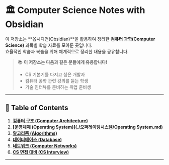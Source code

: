 
# 🏛️ Computer Science Notes with Obsidian

이 저장소는 **옵시디언(Obsidian)**을 활용하여 정리한 **컴퓨터 과학(Computer Science)** 과목별 학습 자료를 모아둔 곳입니다.  
효율적인 학습과 복습을 위해 체계적으로 정리한 내용을 공유합니다.  

> 📚 **이 저장소는 다음과 같은 분들에게 유용합니다!**  
> - CS 기본기를 다지고 싶은 개발자  
> - 컴퓨터 공학 관련 강의를 듣는 학생  
> - 기술 인터뷰를 준비하는 취업 준비생  

---

## 📖 Table of Contents

1. **[컴퓨터 구조 (Computer Architecture)](./컴퓨터구조론/README.md)**
2. **[운영체제 (Operating System)](./오퍼레이팅시스템/Operating System.md)**
3. **[알고리즘 (Algorithms)](./Algorithms/README.md)**
4. **[데이터베이스 (Database)](./Database/README.md)**
5. **[네트워크 (Computer Networks)](./Computer_Networks/README.md)**
6. **[CS 면접 대비 (CS Interview)](./CS_Interview/README.md)**

---

